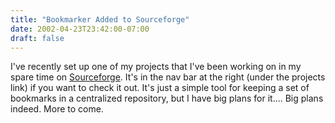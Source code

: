 ```yaml
---
title: "Bookmarker Added to Sourceforge"
date: 2002-04-23T23:42:00-07:00
draft: false
---
```

I've recently set up one of my projects that I've been working on in my spare time on [Sourceforge](https://web.archive.org/web/20030803121737/http://sourceforge.net/). It's in the nav bar at the right (under the projects link) if you want to check it out. It's just a simple tool for keeping a set of bookmarks in a centralized repository, but I have big plans for it.... Big plans indeed. More to come.
